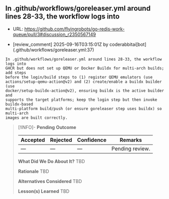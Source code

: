 ## In .github/workflows/goreleaser.yml around lines 28-33, the workflow logs into

- URL: https://github.com/flyingrobots/go-redis-work-queue/pull/3#discussion_r2350567149

- [review_comment] 2025-09-16T03:15:01Z by coderabbitai[bot] (.github/workflows/goreleaser.yml:37)

```text
In .github/workflows/goreleaser.yml around lines 28-33, the workflow logs into
GHCR but does not set up QEMU or Docker Buildx for multi-arch builds; add steps
before the login/build steps to (1) register QEMU emulators (use
actions/setup-qemu-action@v2) and (2) create/enable a buildx builder (use
docker/setup-buildx-action@v2), ensuring buildx is the active builder and
supports the target platforms; keep the login step but then invoke buildx-based
multi-platform build/push (or ensure goreleaser step uses buildx) so multi-arch
images are built correctly.
```

> [!INFO]- **Pending**
> **Outcome**
> 
> | Accepted | Rejected | Confidence | Remarks |
> |----------|----------|------------|---------|
> | — | — | — | Pending review. |
>
> **What Did We Do About It?**
> TBD
>
> **Rationale**
> TBD
>
> **Alternatives Considered**
> TBD
>
> **Lesson(s) Learned**
> TBD
